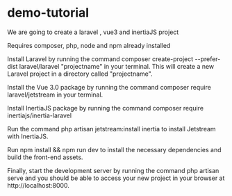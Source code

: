 # demo-tutorial

We are going to create a laravel , vue3 and inertiaJS project

Requires composer, php, node and npm already installed

Install Laravel by running the command composer create-project --prefer-dist laravel/laravel "projectname" in your terminal. This will create a new Laravel project in a directory called "projectname".

Install the Vue 3.0 package by running the command composer require laravel/jetstream in your terminal.

Install InertiaJS package by running the command composer require inertiajs/inertia-laravel

Run the command php artisan jetstream:install inertia to install Jetstream with InertiaJS.

Run npm install && npm run dev to install the necessary dependencies and build the front-end assets.

Finally, start the development server by running the command php artisan serve and you should be able to access your new project in your browser at http://localhost:8000.